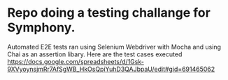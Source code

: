 # Repo doing a testing challange for Symphony. 

Automated E2E tests ran using Selenium Webdriver with Mocha and using Chai as an assertion libary. 
Here are the test cases executed https://docs.google.com/spreadsheets/d/1Gsk-9XVyoynsjmRr7AfSgWB_HkOsQpiYuhD3QAJbpaU/edit#gid=691465062
